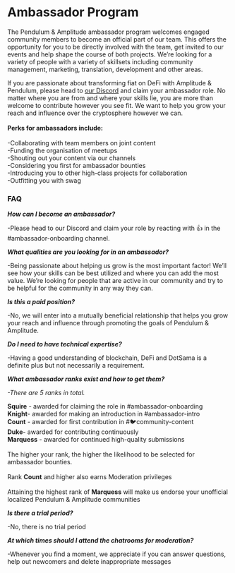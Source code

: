 # Ambassador Program

The Pendulum & Amplitude ambassador program welcomes engaged community members to become an official part of our team. This offers the opportunity for you to be directly involved with the team, get invited to our events and help shape the course of both projects. We’re looking for a variety of people with a variety of skillsets including community management, marketing, translation, development and other areas.

If you are passionate about transforming fiat on DeFi with Amplitude & Pendulum, please head to [our Discord](https://discord.gg/Dy3ABnHgJZ) and claim your ambassador role. No matter where you are from and where your skills lie, you are more than welcome to contribute however you see fit. We want to help you grow your reach and influence over the cryptosphere however we can. \
\
**Perks for ambassadors include:**\
\
\-Collaborating with team members on joint content \
\-Funding the organisation of meetups \
\-Shouting out your content via our channels \
\-Considering you first for ambassador bounties \
\-Introducing you to other high-class projects for collaboration\
\-Outfitting you with swag

### **FAQ** <a href="#406f" id="406f"></a>

_**How can I become an ambassador?**_

\-Please head to our Discord and claim your role by reacting with 👍 in the #ambassador-onboarding channel.

_**What qualities are you looking for in an ambassador?**_

\-Being passionate about helping us grow is the most important factor! We’ll see how your skills can be best utilized and where you can add the most value. We’re looking for people that are active in our community and try to be helpful for the community in any way they can.

_**Is this a paid position?**_

\-No, we will enter into a mutually beneficial relationship that helps you grow your reach and influence through promoting the goals of Pendulum & Amplitude.

_**Do I need to have technical expertise?**_

\-Having a good understanding of blockchain, DeFi and DotSama is a definite plus but not necessarily a requirement.

_**What ambassador ranks exist and how to get them?**_

_-There are 5 ranks in total._&#x20;

**Squire** - awarded for claiming the role in #ambassador-onboarding\
**Knight**- awarded for making an introduction in #ambassador-intro \
**Count** - awarded for first contribution in #🐦community-content \
**Duke**- awarded for contributing continuously \
**Marquess** - awarded for continued high-quality submissions \
\
The higher your rank, the higher the likelihood to be selected for ambassador bounties. \
\
Rank **Count** and higher also earns Moderation privileges \
\
Attaining the highest rank of **Marquess** will make us endorse your unofficial localized Pendulum & Amplitude communities

_**Is there a trial period?**_

\-No, there is no trial period

_**At which times should I attend the chatrooms for moderation?**_

\-Whenever you find a moment, we appreciate if you can answer questions, help out newcomers and delete inappropriate messages


